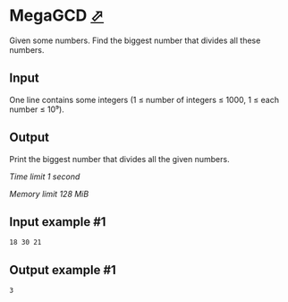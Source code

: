 # MegaGCD [⬀](https://www.e-olymp.com/en/contests/8860/problems/76525)


Given some numbers. Find the biggest number that divides all these numbers.

## Input

One line contains some integers (1 ≤ number of integers ≤ 1000, 1 ≤ each number ≤ 10⁹).

## Output

Print the biggest number that divides all the given numbers.

*Time limit 1 second*

*Memory limit 128 MiB*

## Input example #1

```
18 30 21
```


## Output example #1

```
3
```
